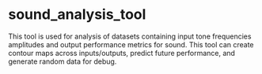 # sound_analysis_tool
This tool is used for analysis of datasets containing input tone frequencies amplitudes and output performance metrics for sound. This tool can create contour maps across inputs/outputs, predict future performance, and generate random data for debug.
